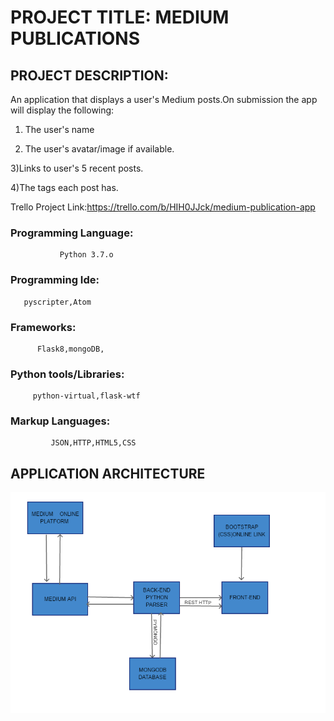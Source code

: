 # PROJECT TITLE:  MEDIUM PUBLICATIONS

## PROJECT DESCRIPTION:
An application that displays a user's Medium posts.On submission the app will display
the following:
1) The user's name

2) The user's avatar/image if available.

3)Links to user's 5 recent posts.

4)The tags each post has.


Trello Project Link:https://trello.com/b/HIH0JJck/medium-publication-app


### Programming Language:
               
               Python 3.7.o

### Programming Ide:

       pyscripter,Atom

### Frameworks:
          
          Flask8,mongoDB,

### Python tools/Libraries: 

         python-virtual,flask-wtf

### Markup Languages: 
             
             JSON,HTTP,HTML5,CSS

## APPLICATION ARCHITECTURE

![alt text](MediumAppArchitecture.PNG "APPLICATION ARCHITECTURE")

## 
